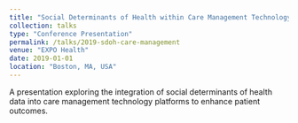 ```yaml
---
title: "Social Determinants of Health within Care Management Technology"
collection: talks
type: "Conference Presentation"
permalink: /talks/2019-sdoh-care-management
venue: "EXPO Health"
date: 2019-01-01
location: "Boston, MA, USA"
---
```


A presentation exploring the integration of social determinants of health data into care management technology platforms to enhance patient outcomes.
